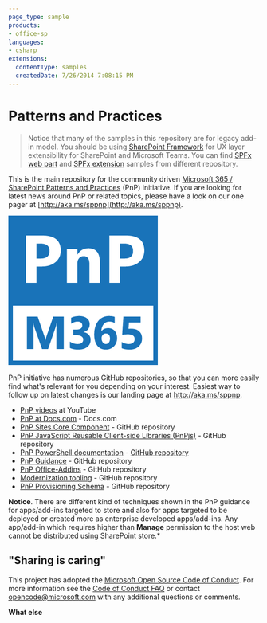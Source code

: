 ```yaml
---
page_type: sample
products:
- office-sp
languages:
- csharp
extensions:
  contentType: samples
  createdDate: 7/26/2014 7:08:15 PM
---
```

# Patterns and Practices #

> Notice that many of the samples in this repository are for legacy add-in model. You should be using [SharePoint Framework](https://aka.ms/spfx) for UX layer extensibility for SharePoint and Microsoft Teams. You can find [SPFx web part](https://aka.ms/spfx-webparts) and [SPFx extension](https://aka.ms/spfx-webparts) samples from different repository.

This is the main repository for the community driven [Microsoft 365 / SharePoint Patterns and Practices](http://aka.ms/sppnp) (PnP) initiative. If you are looking for latest news around PnP or related topics, please have a look on our one pager at [http://aka.ms/sppnp](http://aka.ms/sppnp). 

![M365 Patterns and Practices logo](https://github.com/pnp/media/blob/master/pnp-logos-squared/png/blue/300w/pnp-m365-blue-300.png?raw=true)

PnP initiative has numerous GitHub repositories, so that you can more easily find what's relevant for you depending on your interest. Easiest way to follow up on latest changes is our landing page at http://aka.ms/sppnp. 

- [PnP videos](http://aka.ms/sppnp-videos) at YouTube
- [PnP at Docs.com](https://docs.com/OfficeDevPnP) - Docs.com
- [PnP Sites Core Component](http://aka.ms/officedevpnpsitescore) - GitHub repository 
- [PnP JavaScript Reusable Client-side Libraries (PnPjs)](https://github.com/pnp/pnpjs) - GitHub repository
- [PnP PowerShell documentation](http://aka.ms/officedevpnppowershell) - [GitHub repository](https://github.com/SharePoint/PnP-PowerShell)
- [PnP Guidance](http://aka.ms/OfficeDevPnPGuidance) - GitHub repository
- [PnP Office-Addins](http://aka.ms/officedevpnpofficeaddins) - GitHub repository
- [Modernization tooling](https://github.com/pnp/sp-dev-modernization) - GitHub repository
- [PnP Provisioning Schema](https://github.com/OfficeDev/PnP-provisioning-schema) - GitHub repository

**Notice**. There are different kind of techniques shown in the PnP guidance for apps/add-ins targeted to store and also for apps targeted to be deployed or created more as enterprise developed apps/add-ins. Any app/add-in which requires higher than **Manage** permission to the host web cannot be distributed using SharePoint store.*

## "Sharing is caring" 

This project has adopted the [Microsoft Open Source Code of Conduct](https://opensource.microsoft.com/codeofconduct/). For more information see the [Code of Conduct FAQ](https://opensource.microsoft.com/codeofconduct/faq/) or contact [opencode@microsoft.com](mailto:opencode@microsoft.com) with any additional questions or comments. 
  
**What else**
